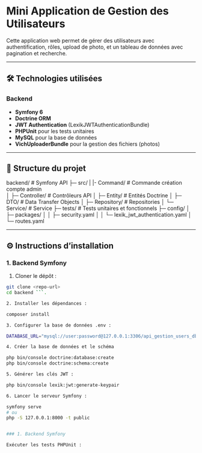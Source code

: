 # Mini Application de Gestion des Utilisateurs

Cette application web permet de gérer des utilisateurs avec authentification, rôles, upload de photo, et un tableau de données avec pagination et recherche.

---

## 🛠 Technologies utilisées

### Backend
- **Symfony 6**
- **Doctrine ORM**
- **JWT Authentication** (LexikJWTAuthenticationBundle)
- **PHPUnit** pour les tests unitaires
- **MySQL** pour la base de données
- **VichUploaderBundle** pour la gestion des fichiers (photos)

---

## 📂 Structure du projet

backend/ # Symfony API
├─ src/
| |- Command/ # Commande création compte admin    
│ ├─ Controller/ # Contrôleurs API
│ ├─ Entity/ # Entités Doctrine
│ ├─ DTO/ # Data Transfer Objects
│ ├─ Repository/ # Repositories
│ └─ Service/ # Service
├─ tests/ # Tests unitaires et fonctionnels
├─ config/
│ ├─ packages/
│ │ ├─ security.yaml
│ │ └─ lexik_jwt_authentication.yaml
│ └─ routes.yaml


---

## ⚙️ Instructions d’installation

### 1. Backend Symfony

1. Cloner le dépôt :

```bash
git clone <repo-url>
cd backend ```.

2. Installer les dépendances :

composer install

3. Configurer la base de données .env :

DATABASE_URL="mysql://user:password@127.0.0.1:3306/api_gestion_users_db"

4. Créer la base de données et le schéma

php bin/console doctrine:database:create
php bin/console doctrine:schema:create

5. Générer les clés JWT :

php bin/console lexik:jwt:generate-keypair

6. Lancer le serveur Symfony :

symfony serve
# ou
php -S 127.0.0.1:8000 -t public


### 1. Backend Symfony

Exécuter les tests PHPUnit :



